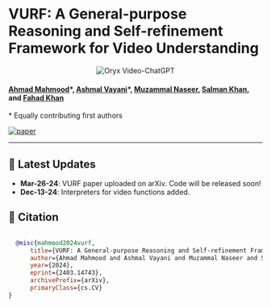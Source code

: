 # VURF: A General-purpose Reasoning and Self-refinement Framework for Video Understanding

<p align="center">
    <img src="https://i.imgur.com/waxVImv.png" alt="Oryx Video-ChatGPT">
</p>

#### [Ahmad Mahmood](https://ahmad-573.github.io)\*, [Ashmal Vayani](https://www.linkedin.com/in/ashmal-vayani/)\*, [Muzammal Naseer](https://muzammal-naseer.com/), [Salman Khan](https://salman-h-khan.github.io/), and [Fahad Khan](https://sites.google.com/view/fahadkhans/home)
\* Equally contributing first authors

[![paper](https://img.shields.io/badge/arXiv-Paper-<COLOR>.svg)](https://arxiv.org/abs/2403.14743)

---

## 📢 Latest Updates
- **Mar-26-24**: VURF paper uploaded on arXiv. Code will be released soon!
- **Dec-13-24**: Interpreters for video functions added.


## 📜 Citation
```bibtex

  @misc{mahmood2024vurf,
      title={VURF: A General-purpose Reasoning and Self-refinement Framework for Video Understanding}, 
      author={Ahmad Mahmood and Ashmal Vayani and Muzammal Naseer and Salman Khan and Fahad Shahbaz Khan},
      year={2024},
      eprint={2403.14743},
      archivePrefix={arXiv},
      primaryClass={cs.CV}
}
